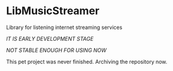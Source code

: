 # LibMusicStreamer
Library for listening internet streaming services

*IT IS EARLY DEVELOPMENT STAGE*

*NOT STABLE ENOUGH FOR USING NOW*

This pet project was never finished. Archiving the repository now.
